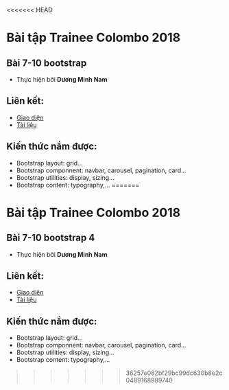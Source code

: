 <<<<<<< HEAD
# Bài tập Trainee Colombo 2018
## Bài 7-10 bootstrap 
- Thực hiện bởi __Dương Minh Nam__

## Liên kết:
- [Giao diện](https://duongnam99.github.io/Bootstrap4-part2/app)
- [Tài liệu](https://www.youtube.com/playlist?list=PLUoqTnNH-2XyNhhLuYrrmrmV46jVw6RHF)

## Kiến thức nắm được:
- Bootstrap layout: grid...
- Bootstrap componnent: navbar, carousel, pagination, card...
- Bootstrap utilities: display, sizing...
- Bootstrap content: typography,...
=======
# Bài tập Trainee Colombo 2018
## Bài 7-10 bootstrap 4
- Thực hiện bởi __Dương Minh Nam__

## Liên kết:
- [Giao diện](https://duongnam99.github.io/Bootstrap4-part2/app)
- [Tài liệu](https://www.youtube.com/playlist?list=PLUoqTnNH-2XyNhhLuYrrmrmV46jVw6RHF)

## Kiến thức nắm được:
- Bootstrap layout: grid...
- Bootstrap componnent: navbar, carousel, pagination, card...
- Bootstrap utilities: display, sizing...
- Bootstrap content: typography,...
>>>>>>> 36257e082bf29bc99dc630b8e2c0489168989740
